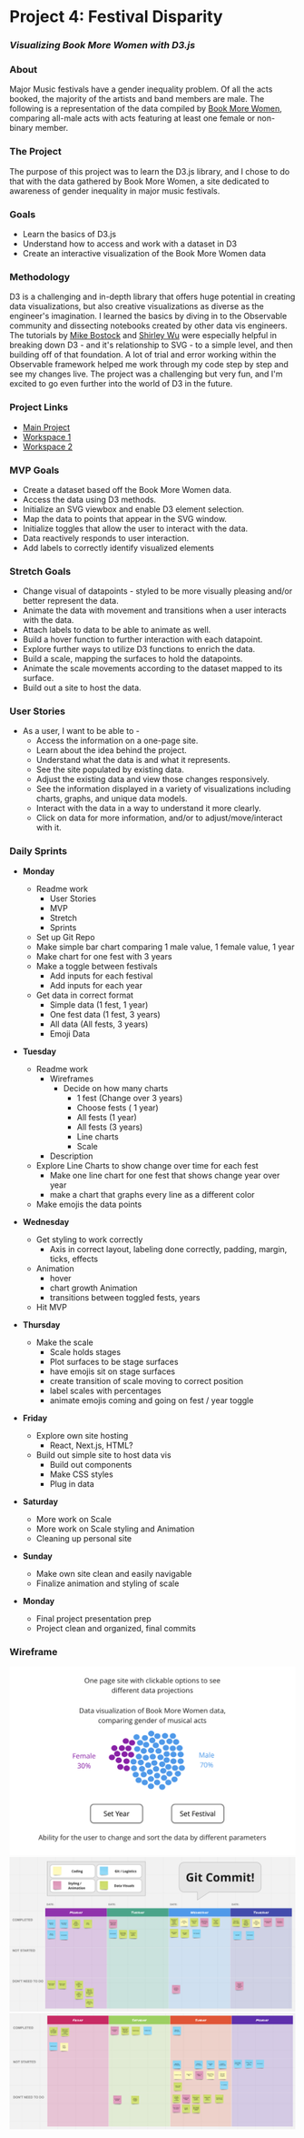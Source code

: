 # Project 4: Festival Disparity
### *Visualizing Book More Women with D3.js*

### **About**
Major Music festivals have a gender inequality problem. Of all the acts booked, the majority of the artists and band members are male. The following is a representation of the data compiled by [Book More Women](https://www.bookmorewomen.com), comparing all-male acts with acts featuring at least one female or non-binary member.

### **The Project**
The purpose of this project was to learn the D3.js library, and I chose to do that with the data gathered by Book More Women, a site dedicated to awareness of gender inequality in major music festivals.

### **Goals**
- Learn the basics of D3.js
- Understand how to access and work with a dataset in D3
- Create an interactive visualization of the Book More Women data

### **Methodology**
D3 is a challenging and in-depth library that offers huge potential in creating data visualizations, but also creative visualizations as diverse as the engineer's imagination. I learned the basics by diving in to the Observable community and dissecting notebooks created by other data vis engineers. The tutorials by [Mike Bostock](https://observablehq.com/@d3/learn-d3?collection=@d3/learn-d3) and [Shirley Wu](https://observablehq.com/@sxywu/introduction-to-svg-and-d3-js) were especially helpful in breaking down D3 - and it's relationship to SVG - to a simple level, and then building off of that foundation. A lot of trial and error working within the Observable framework helped me work through my code step by step and see my changes live. The project was a challenging but very fun, and I'm excited to go even further into the world of D3 in the future.

### **Project Links**
* [Main Project](https://observablehq.com/@chrisdavidspicer/the-music-festival-gender-problem)
* [Workspace 1](https://observablehq.com/d/9c8d4f9cecfd3f2e)
* [Workspace 2](https://observablehq.com/d/ba13a554ed8f30ab)

### **MVP Goals**
* Create a dataset based off the Book More Women data.
* Access the data using D3 methods.
* Initialize an SVG viewbox and enable D3 element selection.
* Map the data to points that appear in the SVG window.
* Initialize toggles that allow the user to interact with the data.
* Data reactively responds to user interaction.
* Add labels to correctly identify visualized elements
### **Stretch Goals**
* Change visual of datapoints - styled to be more visually pleasing and/or better represent the data.
* Animate the data with movement and transitions when a user interacts with the data.
* Attach labels to data to be able to animate as well.
* Build a hover function to further interaction with each datapoint.
* Explore further ways to utilize D3 functions to enrich the data.
* Build a scale, mapping the surfaces to hold the datapoints.
* Animate the scale movements according to the dataset mapped to its surface.
* Build out a site to host the data.
### **User Stories**
* As a user, I want to be able to -
    - Access the information on a one-page site.
    - Learn about the idea behind the project.
    - Understand what the data is and what it represents.
    - See the site populated by existing data.
    - Adjust the existing data and view those changes responsively.
    - See the information displayed in a variety of visualizations
         including charts, graphs, and unique data models.
    - Interact with the data in a way to understand it more clearly.
    - Click on data for more information, and/or to adjust/move/interact with it.

### **Daily Sprints**
* **Monday**
    - Readme work
        - User Stories
        - MVP
        - Stretch
        - Sprints
    - Set up Git Repo
    - Make simple bar chart comparing 1 male value, 1 female value, 1 year
    - Make chart for one fest with 3 years
    - Make a toggle between festivals
        - Add inputs for each festival
        - Add inputs for each year
    - Get data in correct format
        - Simple data (1 fest, 1 year)
        - One fest data (1 fest, 3 years)
        - All data (All fests, 3 years)
        - Emoji Data

* **Tuesday**
    - Readme work    
        - Wireframes
            - Decide on how many charts
                - 1 fest (Change over 3 years)
                - Choose fests ( 1 year)
                - All fests (1 year)
                - All fests (3 years)
                - Line charts
                - Scale
        - Description
    - Explore Line Charts to show change over time for each fest
        - Make one line chart for one fest that shows change year over year
        - make a chart that graphs every line as a different color
    - Make emojis the data points

* **Wednesday**
    - Get styling to work correctly
        - Axis in correct layout, labeling done correctly, padding, margin, ticks, effects
    - Animation
        - hover
        - chart growth Animation
        - transitions between toggled fests, years
    - Hit MVP

* **Thursday**
    - Make the scale
        - Scale holds stages
        - Plot surfaces to be stage surfaces
        - have emojis sit on stage surfaces
        - create transition of scale moving to correct position
        - label scales with percentages
        - animate emojis coming and going on fest / year toggle

* **Friday**
    - Explore own site hosting
        - React, Next.js, HTML?
    - Build out simple site to host data vis
        - Build out components
        - Make CSS styles
        - Plug in data

* **Saturday**
    - More work on Scale
    - More work on Scale styling and Animation
    - Cleaning up personal site

* **Sunday**
    - Make own site clean and easily navigable
    - Finalize animation and styling of scale

* **Monday**
    - Final project presentation prep
    - Project clean and organized, final commits

### **Wireframe**
![Wireframe - D3 Plot](/img/Wireframe-Plot.png)
![Miro Board - Sprint 1](/img/Miro-Sprint1.png)
![Miro Board - Sprint 2](/img/Miro-Sprint2.png)